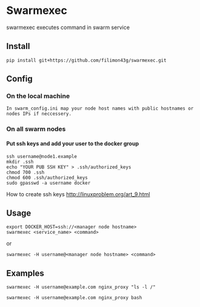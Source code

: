 # Swarmexec
swarmexec executes command in swarm service

## Install
```
pip install git+https://github.com/filimon43g/swarmexec.git
```

## Config

### On the local machine
```
In swarm_config.ini map your node host names with public hostnames or nodes IPs if neccessery. 
```

### On all swarm nodes
#### Put ssh keys and add your user to the docker group 
```
ssh username@node1.example
mkdir .ssh
echo "YOUR PUB SSH KEY" > .ssh/authorized_keys
chmod 700 .ssh
chmod 600 .ssh/authorized_keys 
sudo gpasswd -a username docker
```

How to create ssh keys http://linuxproblem.org/art_9.html

## Usage
```
export DOCKER_HOST=ssh://<manager node hostname>
swarmexec <service_name> <command>
```
or
```
swarmexec -H username@<manager node hostname> <command>
```

## Examples
```
swarmexec -H username@example.com nginx_proxy "ls -l /"
```
```
swarmexec -H username@example.com nginx_proxy bash
```
